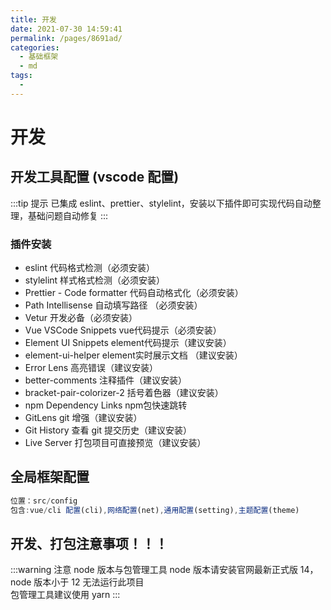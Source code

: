 ```yaml
---
title: 开发
date: 2021-07-30 14:59:41
permalink: /pages/8691ad/
categories: 
  - 基础框架
  - md
tags: 
  - 
---
```

# 开发

## 开发工具配置 (vscode 配置)
:::tip 提示
已集成 eslint、prettier、stylelint，安装以下插件即可实现代码自动整理，基础问题自动修复
:::

### 插件安装

- eslint 代码格式检测（必须安装）
- stylelint 样式格式检测（必须安装）
- Prettier - Code formatter 代码自动格式化（必须安装）
- Path Intellisense 自动填写路径 （必须安装）
- Vetur 开发必备（必须安装）
- Vue VSCode Snippets vue代码提示（必须安装）
- Element UI Snippets  element代码提示（建议安装）
- element-ui-helper element实时展示文档 （建议安装）
- Error Lens 高亮错误（建议安装）
- better-comments 注释插件（建议安装）
- bracket-pair-colorizer-2 括号着色器（建议安装）
- npm Dependency Links  npm包快速跳转
- GitLens  git 增强（建议安装）
- Git History 查看 git 提交历史（建议安装）
- Live Server 打包项目可直接预览（建议安装）


## 全局框架配置
```js
位置：src/config
包含:vue/cli 配置(cli),网络配置(net),通用配置(setting),主题配置(theme)
```



## 开发、打包注意事项！！！
:::warning 注意
node 版本与包管理工具
node 版本请安装官网最新正式版 14，<br>
node 版本小于 12 无法运行此项目<br>
包管理工具建议使用 yarn 
:::



